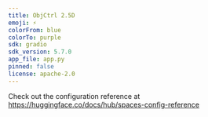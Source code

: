 ```yaml
---
title: ObjCtrl 2.5D
emoji: ⚡
colorFrom: blue
colorTo: purple
sdk: gradio
sdk_version: 5.7.0
app_file: app.py
pinned: false
license: apache-2.0
---
```


Check out the configuration reference at https://huggingface.co/docs/hub/spaces-config-reference
